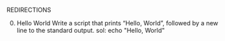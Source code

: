 REDIRECTIONS

0. Hello World 
Write a script that prints “Hello, World”, followed by a new line to the standard output.
sol: echo "Hello, World"
